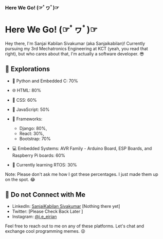 ### Here We Go! (☞ﾟヮﾟ)☞

# Here We Go! (☞ﾟヮﾟ)☞ 

Hey there, I'm Sanjai Kabilan Sivakumar (aka Sanjaikabilan)! Currently pursuing my 3rd Mechatronics Engineering at KCT (yeah, you read that right), but who cares about that, I'm actually a software developer. 😎

## 🚀 Explorations

- 🐍 Python and Embedded C: 70%
- 🌐 HTML: 80%
- 🎨 CSS: 60%
- 🌈 JavaScript: 50%
- 🤖 Frameworks:

   - Django: 80%, 
   - React: 30%,
   - Bootstrap: 70%

- 💻 Embedded Systems: AVR Family - Arduino Board, ESP Boards, and Raspberry Pi boards: 60%
- 🤯 Currently learning RTOS: 30%

Note: Please don't ask me how I got these percentages. I just made them up on the spot. 😂

## 🌟 Do not Connect with Me

- LinkedIn: [SanjaiKabilan Sivakumar](https://www.linkedin.com/in/sanjaikabilan-s-088835201/) [Nothing there yet]
- Twitter: [Please Check Back Later ]
- Instagram: [@i.e_eirian](https://www.instagram.com/i.e_eirian/)

Feel free to reach out to me on any of these platforms. Let's chat and exchange cool programming memes. 😜



<!--
**Sanjaikabilan/Sanjaikabilan** is a ✨ _special_ ✨ repository because its `README.md` (this file) appears on your GitHub profile.

Here are some ideas to get you started:

- 🔭 I’m currently working on 🤪![MinionsLaughGIF](https://user-images.githubusercontent.com/83118883/222975847-aeba5bfa-6117-4ef0-9e24-134c2e7ab19f.gif)

- 🌱 I’m currently learning ...
- 👯 I’m looking to collaborate on ...
- 🤔 I’m looking for help with ...
- 💬 Ask me about ...
- 📫 How to reach me: ...
- 😄 Pronouns: ...
- ⚡ Fun fact: ...
-->
